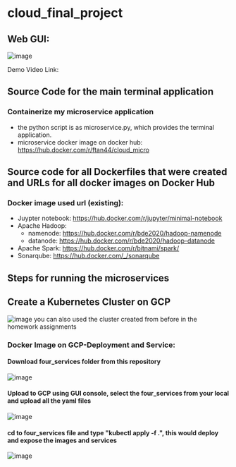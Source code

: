 # cloud_final_project

## Web GUI:
![image](https://user-images.githubusercontent.com/60454133/143777876-cc6f3dc6-913d-42e5-8eeb-4878bc18ae55.png)

Demo Video Link:

## Source Code for the main terminal application
### Containerize my microservice application
- the python script is as microservice.py, which provides the terminal application.
- microservice docker image on docker hub: https://hub.docker.com/r/ftan44/cloud_micro


## Source code for all Dockerfiles that were created and URLs for all docker images on Docker Hub
### Docker image used url (existing):
- Juypter notebook: https://hub.docker.com/r/jupyter/minimal-notebook
- Apache Hadoop:
  - namenode: https://hub.docker.com/r/bde2020/hadoop-namenode
  - datanode: https://hub.docker.com/r/bde2020/hadoop-datanode
- Apache Spark: https://hub.docker.com/r/bitnami/spark/
- Sonarqube: https://hub.docker.com/_/sonarqube

## Steps for running the microservices

## Create a Kubernetes Cluster on GCP
![image](https://user-images.githubusercontent.com/60454133/143778324-9d476870-f16d-42d0-8b9a-e92fed748cff.png)
you can also used the cluster created from before in the homework assignments

### Docker Image on GCP-Deployment and Service:
#### Download four_services folder from this repository
![image](https://user-images.githubusercontent.com/60454133/143781497-d870cb21-5cfb-412d-9f7f-88f6e83507bd.png)

#### Upload to GCP using GUI console, select the four_services from your local and upload all the yaml files
![image](https://user-images.githubusercontent.com/60454133/143781441-a75cd127-aa49-4692-8d19-c904350dc6e5.png)

#### cd to four_services file and type "kubectl apply -f .", this would deploy and expose the images and services
![image](https://user-images.githubusercontent.com/60454133/143781473-d0aac5bd-69b9-47c9-8c01-de90eff6d663.png)

